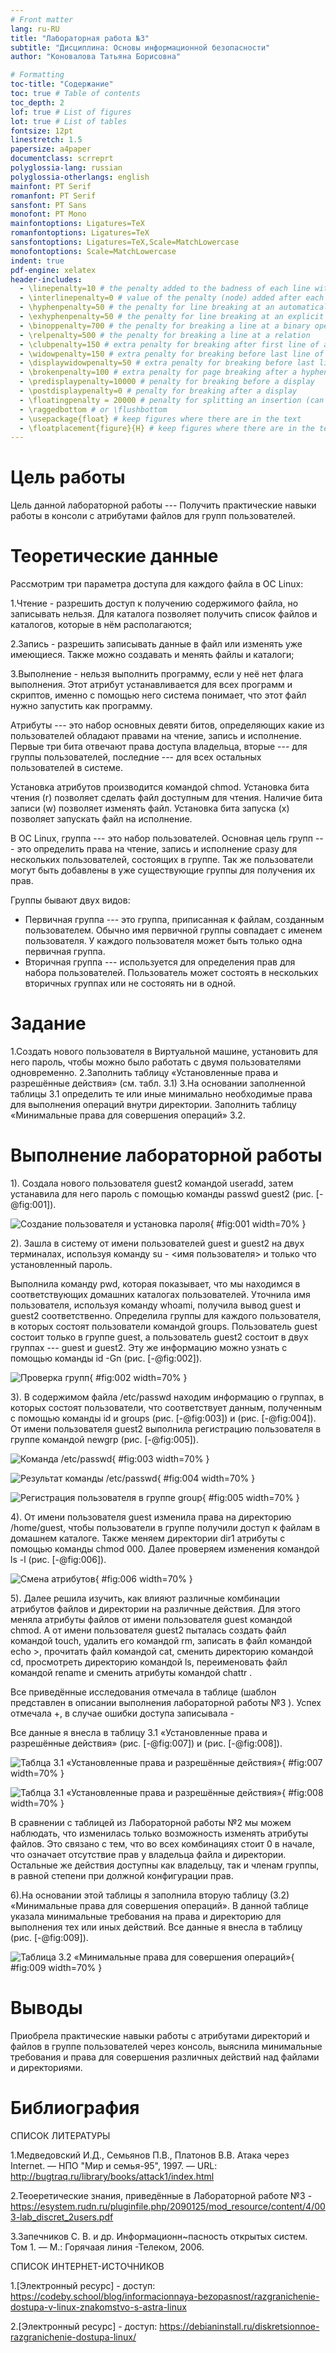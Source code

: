 ```yaml
---
# Front matter
lang: ru-RU
title: "Лабораторная работа №3"
subtitle: "Дисциплина: Основы информационной безопасности"
author: "Коновалова Татьяна Борисовна"

# Formatting
toc-title: "Содержание"
toc: true # Table of contents
toc_depth: 2
lof: true # List of figures
lot: true # List of tables
fontsize: 12pt
linestretch: 1.5
papersize: a4paper
documentclass: scrreprt
polyglossia-lang: russian
polyglossia-otherlangs: english
mainfont: PT Serif
romanfont: PT Serif
sansfont: PT Sans
monofont: PT Mono
mainfontoptions: Ligatures=TeX
romanfontoptions: Ligatures=TeX
sansfontoptions: Ligatures=TeX,Scale=MatchLowercase
monofontoptions: Scale=MatchLowercase
indent: true
pdf-engine: xelatex
header-includes:
  - \linepenalty=10 # the penalty added to the badness of each line within a paragraph (no associated penalty node) Increasing the value makes tex try to have fewer lines in the paragraph.
  - \interlinepenalty=0 # value of the penalty (node) added after each line of a paragraph.
  - \hyphenpenalty=50 # the penalty for line breaking at an automatically inserted hyphen
  - \exhyphenpenalty=50 # the penalty for line breaking at an explicit hyphen
  - \binoppenalty=700 # the penalty for breaking a line at a binary operator
  - \relpenalty=500 # the penalty for breaking a line at a relation
  - \clubpenalty=150 # extra penalty for breaking after first line of a paragraph
  - \widowpenalty=150 # extra penalty for breaking before last line of a paragraph
  - \displaywidowpenalty=50 # extra penalty for breaking before last line before a display math
  - \brokenpenalty=100 # extra penalty for page breaking after a hyphenated line
  - \predisplaypenalty=10000 # penalty for breaking before a display
  - \postdisplaypenalty=0 # penalty for breaking after a display
  - \floatingpenalty = 20000 # penalty for splitting an insertion (can only be split footnote in standard LaTeX)
  - \raggedbottom # or \flushbottom
  - \usepackage{float} # keep figures where there are in the text
  - \floatplacement{figure}{H} # keep figures where there are in the text
---
```


# Цель работы

Цель данной лабораторной работы --- Получить практические навыки работы в консоли с атрибутами файлов для групп пользователей.

# Теоретические данные

Рассмотрим три параметра доступа для каждого файла в ОС Linux:

1.Чтение - разрешить доступ к получению содержимого файла, но записывать нельзя. Для каталога позволяет получить список файлов и каталогов, которые в нём располагаются;

2.Запись - разрешить записывать данные в файл или изменять уже имеющиеся. Также можно создавать и менять файлы и каталоги;

3.Выполнение - нельзя выполнить программу, если у неё нет флага выполнения. Этот атрибут устанавливается для всех программ и скриптов, именно с помощью него система понимает, что этот файл нужно запустить как программу.

Атрибуты --- это набор основных девяти битов, определяющих какие из пользователей обладают правами на чтение, запись
и исполнение. 
Первые три бита отвечают права доступа владельца, вторые --- для группы пользователей, последние --- для всех остальных
пользователей в системе.

Установка атрибутов производится командой chmod. Установка бита чтения (r) позволяет сделать файл доступным для чтения. 
Наличие бита записи (w) позволяет изменять файл. Установка бита запуска (x) позволяет запускать файл на исполнение.

В ОС Linux, группа --- это набор пользователей. Основная цель групп --- это определить права на чтение, запись и исполнение
сразу для нескольких пользователей, состоящих в группе. Так же пользователи могут быть добавлены в уже существующие группы для
получения их прав.

Группы бывают двух видов:

- Первичная группа --- это группа, приписанная к файлам, созданным пользователем. Обычно имя первичной группы совпадает с именем
пользователя. У каждого пользователя может быть только одна первичная группа.
- Вторичная группа --- используется для определения прав для набора пользователей. Пользователь может состоять в нескольких вторичных
группах или не состояять ни в одной.

# Задание

1.Создать нового пользователя в Виртуальной машине, установить для него пароль, чтобы можно было работать с двумя пользователями одновременно.
2.Заполнить таблицу «Установленные права и разрешённые действия» (см. табл. 3.1)
3.На основании заполненной таблицы 3.1 определить те или иные минимально необходимые права для выполнения операций внутри директории. Заполнить таблицу «Минимальные права для совершения операций» 3.2.


# Выполнение лабораторной работы

1). Создала нового пользователя guest2 командой useradd, затем устанавила для него пароль с помощью команды passwd guest2 (рис. [-@fig:001]).

![Создание пользователя и установка пароля](image/1.png){ #fig:001 width=70% }

2). Зашла в систему от имени пользователей guest и guest2 на двух терминалах, используя команду su - <имя пользователя> и только что установленный пароль. 

Выполнила команду pwd, которая показывает, что мы находимся в соответствующих домашних каталогах пользователей. Уточнила имя пользователя, используя команду whoami, получила вывод guest и guest2 соответственно. Определила группы для каждого пользователя, в которых состоят пользователи командой groups. Пользователь guest состоит только в группе guest, а пользователь guest2 состоит в двух группах --- guest и guest2. Эту же информацию можно узнать с помощью команды id -Gn (рис. [-@fig:002]). 

![Проверка групп](image/2.png){ #fig:002 width=70% }

3). В содержимом файла /etc/passwd находим информацию о группах, в которых состоят пользователи, что соответствует данным, полученным с помощью команды id и groups (рис. [-@fig:003]) и (рис. [-@fig:004]). От имени пользователя guest2 выполнила регистрацию пользователя в группе командой newgrp (рис. [-@fig:005]). 

![Команда /etc/passwd](image/3.png){ #fig:003 width=70% }

![Результат команды /etc/passwd ](image/4.png){ #fig:004 width=70% }

![Регистрация пользователя в группе group](image/5.png){ #fig:005 width=70% }

4). От имени пользователя guest изменила права на директорию /home/guest, чтобы пользователи в группе получили доступ к файлам в домашнем каталоге. Также меняем директории dir1 атрибуты с помощью команды chmod 000. Далее проверяем изменения командой ls -l (рис. [-@fig:006]). 

![Смена атрибутов](image/6.png){ #fig:006 width=70% }

5). Далее решила изучить, как влияют различные комбинации атрибутов файлов и директории на различные действия. Для этого меняла атрибуты файлов от имени пользователя guest командой chmod. А от имени пользователя guest2 пыталась создать файл командой touch, удалить его командой rm, записать в файл командой echo >, прочитать файл командой cat, сменить директорию командой cd, просмотреть директорию командой ls, переименовать файл командой rename и сменить атрибуты командой chattr .

Все приведённые исследования отмечала в таблице (шаблон представлен в описании выполнения лабораторной работы №3   ). Успех отмечала +, в случае ошибки доступа записывала - 

Все данные я внесла в таблицу 3.1 «Установленные права и разрешённые действия» (рис. [-@fig:007]) и (рис. [-@fig:008]).

![Таблца 3.1 «Установленные права и разрешённые действия»](image/7.png){ #fig:007 width=70% }

![Таблца 3.1 «Установленные права и разрешённые действия»](image/8.png){ #fig:008 width=70% }

В сравнении с таблицей из Лабораторной работы №2 мы можем наблюдать, что изменилась только возможность изменять атрибуты файлов. Это связано с тем, что во всех комбинациях стоит 0 в начале, что означает отсутствие прав у владельца файла и директории. Остальные же действия доступны как владельцу, так и членам группы, в равной степени при должной конфигурации прав.

6).На основании этой таблицы я заполнила вторую таблицу (3.2) «Минимальные права для совершения операций». В данной таблице указала минимальные требования на права и директорию для выполнения тех или иных действий. Все данные я внесла в таблицу (рис. [-@fig:009]).

![Таблица 3.2 «Минимальные права для совершения операций»](image/9.png){ #fig:009 width=70% }

# Выводы

Приобрела практические навыки работы с атрибутами директорий и файлов в группе пользователей через консоль, выяснила минимальные требования и права для совершения различных действий над файлами и директориями.

# Библиография

СПИСОК ЛИТЕРАТУРЫ

1.Медведовский И.Д., Семьянов П.В., Платонов В.В. Атака через Internet. — НПО "Мир и семья-95",  1997. — URL: http://bugtraq.ru/library/books/attack1/index.html

2.Теоеретические знания, приведённые в Лабораторной работе №3 - https://esystem.rudn.ru/pluginfile.php/2090125/mod_resource/content/4/003-lab_discret_2users.pdf

3.Запечников С. В. и др. Информационн~пасность открытых систем. Том 1. — М.: Горячаая линия -Телеком, 2006.

СПИСОК ИНТЕРНЕТ-ИСТОЧНИКОВ

1.[Электронный ресурс] - доступ: https://codeby.school/blog/informacionnaya-bezopasnost/razgranichenie-dostupa-v-linux-znakomstvo-s-astra-linux

2.[Электронный ресурс] - доступ: https://debianinstall.ru/diskretsionnoe-razgranichenie-dostupa-linux/
